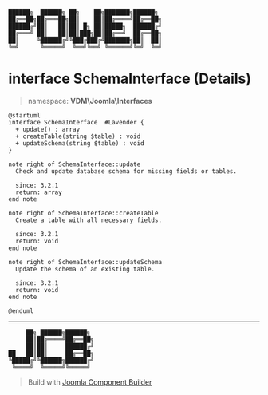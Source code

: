 ```
██████╗  ██████╗ ██╗    ██╗███████╗██████╗
██╔══██╗██╔═══██╗██║    ██║██╔════╝██╔══██╗
██████╔╝██║   ██║██║ █╗ ██║█████╗  ██████╔╝
██╔═══╝ ██║   ██║██║███╗██║██╔══╝  ██╔══██╗
██║     ╚██████╔╝╚███╔███╔╝███████╗██║  ██║
╚═╝      ╚═════╝  ╚══╝╚══╝ ╚══════╝╚═╝  ╚═╝
```
# interface SchemaInterface (Details)
> namespace: **VDM\Joomla\Interfaces**
```uml
@startuml
interface SchemaInterface  #Lavender {
  + update() : array
  + createTable(string $table) : void
  + updateSchema(string $table) : void
}

note right of SchemaInterface::update
  Check and update database schema for missing fields or tables.

  since: 3.2.1
  return: array
end note

note right of SchemaInterface::createTable
  Create a table with all necessary fields.

  since: 3.2.1
  return: void
end note

note right of SchemaInterface::updateSchema
  Update the schema of an existing table.

  since: 3.2.1
  return: void
end note
 
@enduml
```

---
```
     ██╗ ██████╗██████╗
     ██║██╔════╝██╔══██╗
     ██║██║     ██████╔╝
██   ██║██║     ██╔══██╗
╚█████╔╝╚██████╗██████╔╝
 ╚════╝  ╚═════╝╚═════╝
```
> Build with [Joomla Component Builder](https://git.vdm.dev/joomla/Component-Builder)


